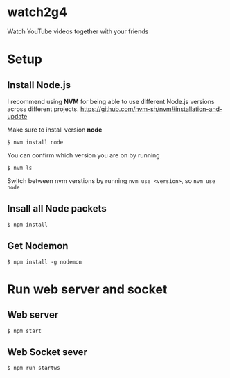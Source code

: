 # watch2g4
Watch YouTube videos together with your friends

# Setup
## Install Node.js
I recommend using **NVM** for being able to use different Node.js versions across different projects.
https://github.com/nvm-sh/nvm#installation-and-update

Make sure to install version **node**
```
$ nvm install node
```
You can confirm which version you are on by running
```
$ nvm ls
```
Switch between nvm verstions by running `nvm use <version>`, so `nvm use node`

## Insall all Node packets
```
$ npm install
```

## Get Nodemon
```
$ npm install -g nodemon
```

# Run web server and socket
## Web server
```
$ npm start
```
## Web Socket sever
```
$ npm run startws
```
